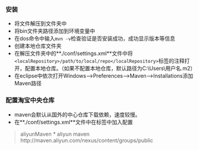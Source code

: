 ### 安装 ###
- 将文件解压到文件夹中
- 将bin文件夹路径添加到环境变量中
- 在dos命令中输入`mvn -v`检查验证是否安装成功，成功显示版本等信息
- 创建本地仓库文件夹
- 在解压文件夹中的**./conf/settings.xml**文件中将`<localRepository>/path/to/local/repo</localRepository>`标签的注释打开，配置本地仓库。（如果不配置本地仓库，默认路径为C:\Users\用户名\.m2）
- 在eclipse中依次打开Windows——>Preferences——>Maven——>Installations添加Maven路径
### 配置淘宝中央仓库 ###
- maven会默认从国外的中心仓库下载依赖，速度较慢。
- 在**./conf/settings.xml**文件中在<mirrors></mirrors>标签中加入配置
> <mirror>
>     <id>aliyunMaven</id>
>     <mirrorOf>*</mirrorOf>
>     <name>aliyun maven</name>
>    <url>http://maven.aliyun.com/nexus/content/groups/public</url>
> </mirror>
